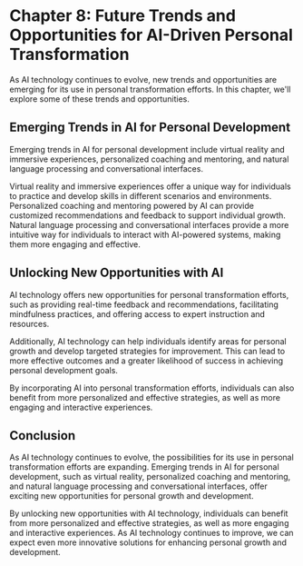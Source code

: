 Chapter 8: Future Trends and Opportunities for AI-Driven Personal Transformation
================================================================================

As AI technology continues to evolve, new trends and opportunities are emerging for its use in personal transformation efforts. In this chapter, we'll explore some of these trends and opportunities.

Emerging Trends in AI for Personal Development
----------------------------------------------

Emerging trends in AI for personal development include virtual reality and immersive experiences, personalized coaching and mentoring, and natural language processing and conversational interfaces.

Virtual reality and immersive experiences offer a unique way for individuals to practice and develop skills in different scenarios and environments. Personalized coaching and mentoring powered by AI can provide customized recommendations and feedback to support individual growth. Natural language processing and conversational interfaces provide a more intuitive way for individuals to interact with AI-powered systems, making them more engaging and effective.

Unlocking New Opportunities with AI
-----------------------------------

AI technology offers new opportunities for personal transformation efforts, such as providing real-time feedback and recommendations, facilitating mindfulness practices, and offering access to expert instruction and resources.

Additionally, AI technology can help individuals identify areas for personal growth and develop targeted strategies for improvement. This can lead to more effective outcomes and a greater likelihood of success in achieving personal development goals.

By incorporating AI into personal transformation efforts, individuals can also benefit from more personalized and effective strategies, as well as more engaging and interactive experiences.

Conclusion
----------

As AI technology continues to evolve, the possibilities for its use in personal transformation efforts are expanding. Emerging trends in AI for personal development, such as virtual reality, personalized coaching and mentoring, and natural language processing and conversational interfaces, offer exciting new opportunities for personal growth and development.

By unlocking new opportunities with AI technology, individuals can benefit from more personalized and effective strategies, as well as more engaging and interactive experiences. As AI technology continues to improve, we can expect even more innovative solutions for enhancing personal growth and development.
